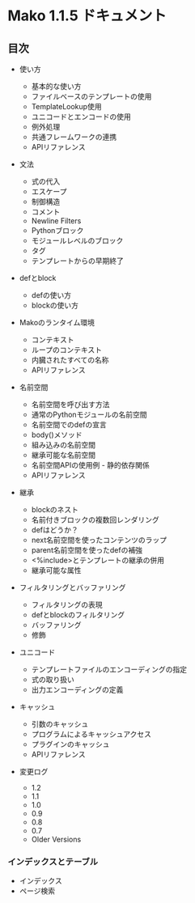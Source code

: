 # Mako 1.1.5 ドキュメント
## 目次
* 使い方
    * 基本的な使い方
    * ファイルベースのテンプレートの使用
    * TemplateLookup使用
    * ユニコードとエンコードの使用
    * 例外処理
    * 共通フレームワークの連携</a></li>
    * APIリファレンス</a></li>

* 文法
    * 式の代入
    * エスケープ
    * 制御構造
    * コメント
    * Newline Filters
    * Pythonブロック
    * モジュールレベルのブロック
    * タグ
    * テンプレートからの早期終了

* defとblock
    * defの使い方
    * blockの使い方

* Makoのランタイム環境
    * コンテキスト
    * ループのコンテキスト
    * 内臓されたすべての名称
    * APIリファレンス

* 名前空間
    * 名前空間を呼び出す方法
    * 通常のPythonモジュールの名前空間
    * 名前空間でのdefの宣言
    * body()メソッド
    * 組み込みの名前空間
    * 継承可能な名前空間
    * 名前空間APIの使用例 - 静的依存関係
    * APIリファレンス

* 継承
    * blockのネスト
    * 名前付きブロックの複数回レンダリング
    * defはどうか？
    * next名前空間を使ったコンテンツのラップ
    * parent名前空間を使ったdefの補強
    * <%include>とテンプレートの継承の併用
    * 継承可能な属性

* フィルタリングとバッファリング
    * フィルタリングの表現
    * defとblockのフィルタリング
    * バッファリング
    * 修飾

* ユニコード
    * テンプレートファイルのエンコーディングの指定
    * 式の取り扱い
    * 出力エンコーディングの定義

* キャッシュ
    * 引数のキャッシュ
    * プログラムによるキャッシュアクセス
    * プラグインのキャッシュ
    * APIリファレンス

* 変更ログ
    * 1.2
    * 1.1
    * 1.0
    * 0.9
    * 0.8
    * 0.7
    * Older Versions

### インデックスとテーブル
* インデックス
*  ページ検索
